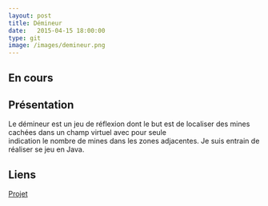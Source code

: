 ```yaml
---
layout: post
title: Démineur
date:   2015-04-15 18:00:00
type: git
image: /images/demineur.png
---
```

<h2 style="foreground = red">En cours</h2>
<h2>Présentation</h2>
<p>
	Le démineur est un jeu de réflexion dont le but est de localiser des mines cachées dans un champ virtuel avec pour seule <br/>
indication le nombre de mines dans les zones adjacentes. Je suis entrain de réaliser se jeu en Java.
</p>
<h2>Liens</h2>
<a href="https://github.com/VincentVoyer/Demineur">Projet</a>
